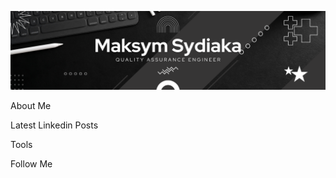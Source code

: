 [![Header](https://github.com/Sydiaka32/Sydiaka32/blob/main/assets/Maksym%20Sydiaka.png)](https://www.linkedin.com/in/maksym-sydiaka-25985424a/)

About Me

Latest Linkedin Posts

Tools

Follow Me
